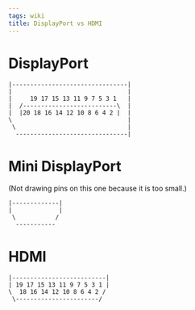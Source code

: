 ```yaml
---
tags: wiki
title: DisplayPort vs HDMI
---
```


# DisplayPort

```
|--------------------------------|
|                                |
|     19 17 15 13 11 9 7 5 3 1   |
|  /--------------------------\  |
|  |20 18 16 14 12 10 8 6 4 2 |  |
\                                |
 \                               |
  -------------------------------|
```

# Mini DisplayPort

(Not drawing pins on this one because it is too small.)

```
|-------------|
|             |
 \           /
  -----------
```

# HDMI

```
|--------------------------|
| 19 17 15 13 11 9 7 5 3 1 |
\  18 16 14 12 10 8 6 4 2 /
 \-----------------------/
```
